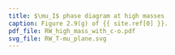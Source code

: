```yaml
---
title: $\mu_I$ phase diagram at high masses
caption: Figure 2.9(g) of {{ site.ref[0] }}.
pdf_file: RW_high_mass_with_c-o.pdf
svg_file: RW_T-mu_plane.svg
---
```

